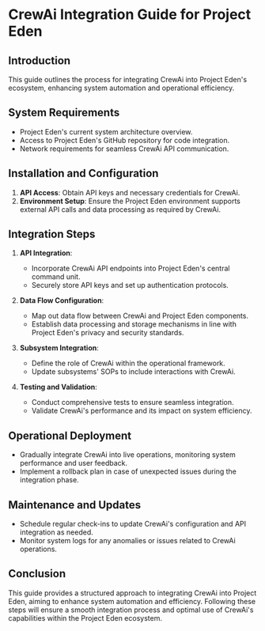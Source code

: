 
# CrewAi Integration Guide for Project Eden

## Introduction
This guide outlines the process for integrating CrewAi into Project Eden's ecosystem, enhancing system automation and operational efficiency.

## System Requirements
- Project Eden's current system architecture overview.
- Access to Project Eden's GitHub repository for code integration.
- Network requirements for seamless CrewAi API communication.

## Installation and Configuration
1. **API Access**: Obtain API keys and necessary credentials for CrewAi.
2. **Environment Setup**: Ensure the Project Eden environment supports external API calls and data processing as required by CrewAi.

## Integration Steps
1. **API Integration**:
    - Incorporate CrewAi API endpoints into Project Eden's central command unit.
    - Securely store API keys and set up authentication protocols.

2. **Data Flow Configuration**:
    - Map out data flow between CrewAi and Project Eden components.
    - Establish data processing and storage mechanisms in line with Project Eden's privacy and security standards.

3. **Subsystem Integration**:
    - Define the role of CrewAi within the operational framework.
    - Update subsystems' SOPs to include interactions with CrewAi.

4. **Testing and Validation**:
    - Conduct comprehensive tests to ensure seamless integration.
    - Validate CrewAi's performance and its impact on system efficiency.

## Operational Deployment
- Gradually integrate CrewAi into live operations, monitoring system performance and user feedback.
- Implement a rollback plan in case of unexpected issues during the integration phase.

## Maintenance and Updates
- Schedule regular check-ins to update CrewAi's configuration and API integration as needed.
- Monitor system logs for any anomalies or issues related to CrewAi operations.

## Conclusion
This guide provides a structured approach to integrating CrewAi into Project Eden, aiming to enhance system automation and efficiency. Following these steps will ensure a smooth integration process and optimal use of CrewAi's capabilities within the Project Eden ecosystem.

